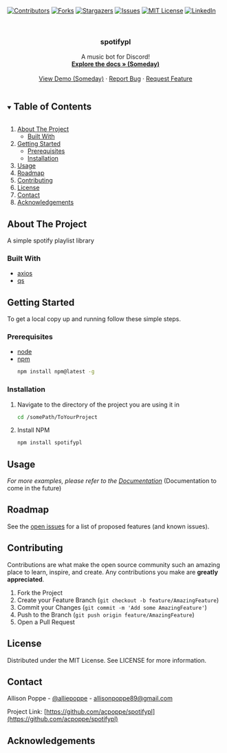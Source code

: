 <!-- PROJECT SHIELDS -->
<!--
*** I'm using markdown "reference style" links for readability.
*** Reference links are enclosed in brackets [ ] instead of parentheses ( ).
*** See the bottom of this document for the declaration of the reference variables
*** for contributors-url, forks-url, etc. This is an optional, concise syntax you may use.
*** https://www.markdownguide.org/basic-syntax/#reference-style-links
-->
[![Contributors][contributors-shield]][contributors-url]
[![Forks][forks-shield]][forks-url]
[![Stargazers][stars-shield]][stars-url]
[![Issues][issues-shield]][issues-url]
[![MIT License][license-shield]][license-url]
[![LinkedIn][linkedin-shield]][linkedin-url]



<!-- PROJECT LOGO -->
<br />
<p align="center">

  <h3 align="center">spotifypl</h3>

  <p align="center">
    A music bot for Discord!
    <br />
    <a href="https://github.com/acpoppe/spotifypl"><strong>Explore the docs » (Someday)</strong></a>
    <br />
    <br />
    <a href="https://github.com/acpoppe/spotifypl">View Demo (Someday)</a>
    ·
    <a href="https://github.com/acpoppe/spotifypl/issues">Report Bug</a>
    ·
    <a href="https://github.com/acpoppe/spotifypl/issues">Request Feature</a>
  </p>
</p>



<!-- TABLE OF CONTENTS -->
<details open="open">
  <summary><h2 style="display: inline-block">Table of Contents</h2></summary>
  <ol>
    <li>
      <a href="#about-the-project">About The Project</a>
      <ul>
        <li><a href="#built-with">Built With</a></li>
      </ul>
    </li>
    <li>
      <a href="#getting-started">Getting Started</a>
      <ul>
        <li><a href="#prerequisites">Prerequisites</a></li>
        <li><a href="#installation">Installation</a></li>
      </ul>
    </li>
    <li><a href="#usage">Usage</a></li>
    <li><a href="#roadmap">Roadmap</a></li>
    <li><a href="#contributing">Contributing</a></li>
    <li><a href="#license">License</a></li>
    <li><a href="#contact">Contact</a></li>
    <li><a href="#acknowledgements">Acknowledgements</a></li>
  </ol>
</details>



<!-- ABOUT THE PROJECT -->
## About The Project

A simple spotify playlist library


### Built With

* [axios](https://github.com/axios/axios)
* [qs](https://github.com/ljharb/qs)



<!-- GETTING STARTED -->
## Getting Started

To get a local copy up and running follow these simple steps.

### Prerequisites
* [node](https://nodejs.org/en/download/package-manager/)
* [npm](https://docs.npmjs.com/downloading-and-installing-node-js-and-npm)
  ```sh
  npm install npm@latest -g
  ```

### Installation

1. Navigate to the directory of the project you are using it in
   ```sh
   cd /somePath/ToYourProject
   ```
3. Install NPM
   ```sh
   npm install spotifypl
   ```



<!-- USAGE EXAMPLES -->
## Usage

<!-- Use this space to show useful examples of how a project can be used. Additional screenshots, code examples and demos work well in this space. You may also link to more resources. -->

_For more examples, please refer to the [Documentation](https://allisonpoppe.com)_ (Documentation to come in the future)



<!-- ROADMAP -->
## Roadmap

See the [open issues](https://github.com/acpoppe/spotifypl/issues) for a list of proposed features (and known issues).



<!-- CONTRIBUTING -->
## Contributing

Contributions are what make the open source community such an amazing place to learn, inspire, and create. Any contributions you make are **greatly appreciated**.

1. Fork the Project
2. Create your Feature Branch (`git checkout -b feature/AmazingFeature`)
3. Commit your Changes (`git commit -m 'Add some AmazingFeature'`)
4. Push to the Branch (`git push origin feature/AmazingFeature`)
5. Open a Pull Request



<!-- LICENSE -->
## License

Distributed under the MIT License. See LICENSE for more information.



<!-- CONTACT -->
## Contact

Allison Poppe - [@alliepoppe](https://twitter.com/alliepoppe) - allisonpoppe89@gmail.com

Project Link: [https://github.com/acpoppe/spotifypl](https://github.com/acpoppe/spotifypl)



<!-- ACKNOWLEDGEMENTS -->
## Acknowledgements





<!-- MARKDOWN LINKS & IMAGES -->
<!-- https://www.markdownguide.org/basic-syntax/#reference-style-links -->
[contributors-shield]: https://img.shields.io/github/contributors/acpoppe/spotifypl.svg?style=for-the-badge
[contributors-url]: https://github.com/acpoppe/spotifypl/graphs/contributors
[forks-shield]: https://img.shields.io/github/forks/acpoppe/spotifypl.svg?style=for-the-badge
[forks-url]: https://github.com/acpoppe/spotifypl/network/members
[stars-shield]: https://img.shields.io/github/stars/acpoppe/spotifypl.svg?style=for-the-badge
[stars-url]: https://github.com/acpoppe/spotifypl/stargazers
[issues-shield]: https://img.shields.io/github/issues/acpoppe/spotifypl.svg?style=for-the-badge
[issues-url]: https://github.com/acpoppe/spotifypl/issues
[license-shield]: https://img.shields.io/badge/Licence-Apache%202.0-blue.svg?style=for-the-badge
[license-url]: https://github.com/acpoppe/spotifypl/blob/master/LICENSE
[linkedin-shield]: https://img.shields.io/badge/-LinkedIn-black.svg?style=for-the-badge&logo=linkedin&colorB=555
[linkedin-url]: https://linkedin.com/in/allison-poppe-2426a7193
